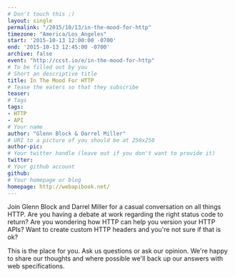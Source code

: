 ```yaml
---
# Don't touch this ;)
layout: single
permalink: "/2015/10/13/in-the-mood-for-http"
timezone: "America/Los_Angeles"
start: '2015-10-13 12:00:00 -0700'
end: '2015-10-13 12:45:00 -0700'
archive: false
event: "http://ccst.io/e/in-the-mood-for-http"
# To be filled out by you
# Short an descriptive title
title: In The Mood For HTTP
# Tease the eaters so that they subscribe
teaser:
# Tags
tags:
- HTTP
- API
# Your name
author: "Glenn Block & Darrel Miller"
# URI to a picture of you should be at 250x250
author-pic:
# Your twitter handle (leave out if you don't want to provide it)
twitter:
# Your github account
github:
# Your homepage or blog
homepage: http://webapibook.net/
---
```

Join Glenn Block and Darrel Miller for a casual conversation on all things HTTP. Are you having a debate at work regarding the right status code to return? Are you wondering how HTTP can help you version your HTTP APIs? Want to create custom HTTP headers and you're not sure if that is ok?  

This is the place for you. Ask us questions or ask our opinion. We're happy to share our thoughts and where possible we'll back up our answers with web specifications.
